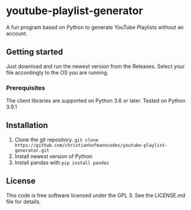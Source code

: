 # youtube-playlist-generator
A fun program based on Python to generate YouTube Playlists without an account.

## Getting started
Just download and run the newest version from the Releases.
Select your file accordingly to the OS you are running.

### Prerequisites
The client libraries are supported on Python 3.6 or later.
Tested on Python 3.9.1

## Installation
1. Clone the git repository. ```git clone https://github.com/christianhofmanncodes/youtube-playlist-generator.git```
2. Install newest version of Python
3. Install pandas with ```pip install pandas```

## License
This code is free software licensed under the GPL 3. See the LICENSE.md file for details.
